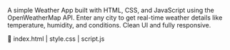 A simple Weather App built with HTML, CSS, and JavaScript using the OpenWeatherMap API. Enter any city to get real-time weather details like temperature, humidity, and conditions. Clean UI and fully responsive.

📁 index.html | style.css | script.js

